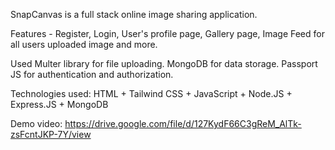 SnapCanvas is a full stack online image sharing application. 

Features - Register, Login, User's profile page, Gallery page, Image Feed for all users uploaded image and more. 

Used Multer library for file uploading.
MongoDB for data storage.
Passport JS for authentication and authorization.

Technologies used: HTML + Tailwind CSS + JavaScript + Node.JS + Express.JS + MongoDB

Demo video: https://drive.google.com/file/d/127KydF66C3gReM_AlTk-zsFcntJKP-7Y/view
